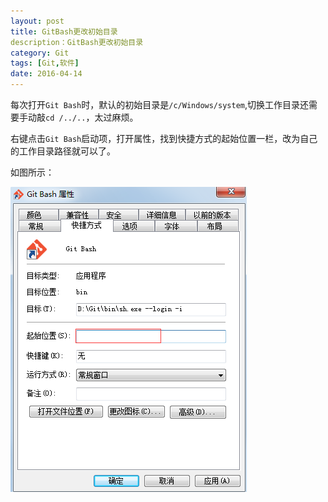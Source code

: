 ```yaml
---
layout: post
title: GitBash更改初始目录
description：GitBash更改初始目录
category: Git
tags: [Git,软件]
date: 2016-04-14
---
```


每次打开`Git Bash`时，默认的初始目录是`/c/Windows/system`,切换工作目录还需要手动敲`cd /../..`，太过麻烦。

右键点击`Git Bash`启动项，打开属性，找到快捷方式的起始位置一栏，改为自己的工作目录路径就可以了。

如图所示：

![git-bash-change-initial-directory-1.png](/images/git-bash-change-initial-directory-1.png)